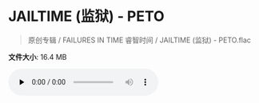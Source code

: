 # JAILTIME (监狱) - PETO

> 原创专辑 / FAILURES IN TIME 睿智时间 / JAILTIME (监狱) - PETO.flac

**文件大小**: 16.4 MB

<audio preload="none" controls><source src="https://file.hsyhx.top/archive/原创专辑/FAILURES_IN_TIME_睿智时间/JAILTIME (监狱) - PETO.flac" type="audio/mpeg">您的浏览器不支持此音频格式</audio>
